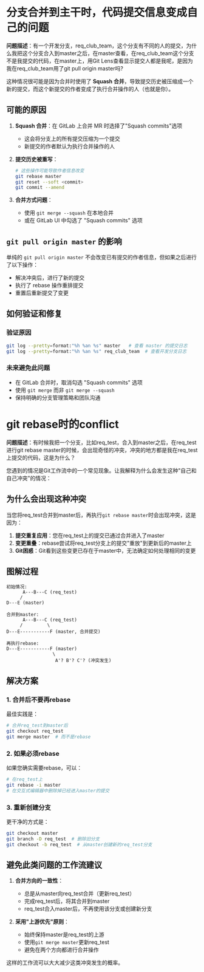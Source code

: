 # 分支合并到主干时，代码提交信息变成自己的问题

**问题描述**：有一个开发分支，req_club_team，这个分支有不同的人的提交，为什么我把这个分支合入到master之后，在master查看，在req_club_team这个分支不是我提交的代码，在master上，用Git Lens查看显示提交人都是我呢，是因为我在req_club_team用了git pull origin master吗?

这种情况很可能是因为合并时使用了 **Squash 合并**，导致提交历史被压缩成一个新的提交，而这个新提交的作者变成了执行合并操作的人（也就是你）。

## 可能的原因

1. **Squash 合并**：在 GitLab 上合并 MR 时选择了"Squash commits"选项
   - 这会将分支上的所有提交压缩为一个提交
   - 新提交的作者默认为执行合并操作的人

2. **提交历史被重写**：
   ```bash
   # 这些操作可能导致作者信息改变
   git rebase master
   git reset --soft <commit>
   git commit --amend
   ```

3. **合并方式问题**：
   - 使用 `git merge --squash` 在本地合并
   - 或在 GitLab UI 中勾选了 "Squash commits" 选项

## `git pull origin master` 的影响

单纯的 `git pull origin master` 不会改变已有提交的作者信息，但如果之后进行了以下操作：
- 解决冲突后，进行了新的提交
- 执行了 rebase 操作重排提交
- 重置后重新提交了变更

## 如何验证和修复

### 验证原因
```bash
git log --pretty=format:"%h %an %s" master   # 查看 master 的提交日志
git log --pretty=format:"%h %an %s" req_club_team  # 查看开发分支日志
```

### 未来避免此问题
- 在 GitLab 合并时，取消勾选 "Squash commits" 选项
- 使用 `git merge` 而非 `git merge --squash`
- 保持明确的分支管理策略和团队沟通



# git rebase时的conflict

**问题描述**：有时候我把一个分支，比如req_test，合入到master之后，在req_test进行git rebase master的时候，会出现奇怪的冲突，冲突的地方都是我在req_test上提交的代码，这是为什么？

您遇到的情况是Git工作流中的一个常见现象。让我解释为什么会发生这种"自己和自己冲突"的情况：

## 为什么会出现这种冲突

当您将req_test合并到master后，再执行`git rebase master`时会出现冲突，这是因为：

1. **提交重复应用**：您在req_test上的提交已通过合并进入了master
2. **变更重叠**：rebase尝试将req_test分支上的提交"重放"到更新后的master上
3. **Git困惑**：Git看到这些变更已存在于master中，无法确定如何处理相同的变更

## 图解过程

```
初始情况:
      A---B---C (req_test)
     /
D---E (master)

合并到master:
      A---B---C (req_test)
     /         \
D---E-----------F (master, 合并提交)

再执行rebase:
D---E-----------F (master)
                 \
                  A'? B'? C'? (冲突发生)
```

## 解决方案

### 1. 合并后不要再rebase

最佳实践是：
```bash
# 合并req_test到master后
git checkout req_test
git merge master  # 而不是rebase
```

### 2. 如果必须rebase

如果您确实需要rebase，可以：
```bash
# 在req_test上
git rebase -i master
# 在交互式编辑器中删除掉已经进入master的提交
```

### 3. 重新创建分支

更干净的方式是：
```bash
git checkout master
git branch -D req_test  # 删除旧分支
git checkout -b req_test  # 从master创建新的req_test分支
```

## 避免此类问题的工作流建议

1. **合并方向的一致性**：
   - 总是从master向req_test合并（更新req_test）
   - 完成req_test后，将其合并到master
   - req_test合入master后，不再使用该分支或创建新分支

2. **采用"上游优先"原则**：
   - 始终保持master是req_test的上游
   - 使用`git merge master`更新req_test
   - 避免在两个方向都进行合并操作

这样的工作流可以大大减少这类冲突发生的概率。
